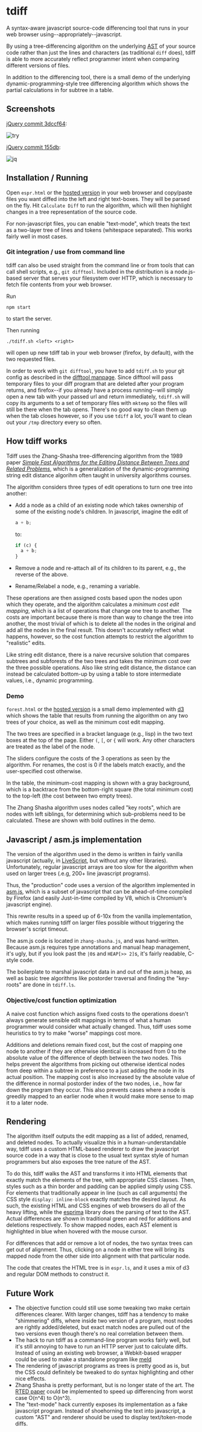 tdiff
=====

A syntax-aware javascript source-code differencing tool that runs in
your web browser using--appropriately--javascript.

By using a tree-differencing algorithm on the underlying [AST][1] of your
source code rather than just the lines and characters (as traditional `diff`
does), tdiff is able to more accurately reflect programmer intent when
comparing different versions of files.

In addition to the differencing tool, there is a small demo of the underlying
dynamic-programming-style tree differencing algorithm which shows the partial
calculations in for subtree in a table.

[1]: https://developer.mozilla.org/en-US/docs/SpiderMonkey/Parser_API

## Screenshots

[jQuery commit 3dccf64][try]:

![try](screenshots/try.png)

[jQuery commit 155db][jq]:

![jq](screenshots/jq2.png)

[try]: https://github.com/jquery/jquery/commit/3dccf62c81b5fbecc3a0431a8927ed1d30806fc6
[jq]: https://github.com/jquery/jquery/commit/155dbad029e001f4752a4aedc901cf950ebfe64d

## Installation / Running

Open `espr.html` or the [hosted version][3] in your web browser and copy/paste
files you want diffed into the left and right text-boxes. They will be parsed
on the fly. Hit `Calculate Diff` to run the algorithm, which will then
highlight changes in a tree representation of the source code.

For non-javascript files, you can enable "text-mode", which treats the text as
a two-layer tree of lines and tokens (whitespace separated).  This works fairly
well in most cases.

[3]: http://blendmaster.github.io/tdiff/espr.html

### Git integration / use from command line

tdiff can also be used straight from the command line or from tools that can
call shell scripts, e.g., `git difftool`. Included in the distribution is
a node.js-based server that serves your filesystem over HTTP, which is
necessary to fetch file contents from your web browser.

Run

    npm start

to start the server.

Then running

    ./tdiff.sh <left> <right>

will open up new tdiff tab in your web browser (firefox, by default), with
the two requested files.

In order to work with `git difftool`, you have to add `tdiff.sh` to your git
config as described in the [difftool manpage][2]. Since difftool will pass
temporary files to your diff program that are deleted after your program
returns, and firefox--if you already have a process running--will simply open
a new tab with your passed url and return immediately, `tdiff.sh` will copy its
arguments to a set of temporary files with `mktemp` so the files will still be
there when the tab opens. There's no good way to clean them up when the tab
closes however, so if you use `tdiff` a lot, you'll want to clean out your
`/tmp` directory every so often.

[2]: http://git-scm.com/docs/git-difftool.html

## How tdiff works

Tdiff uses the Zhang-Shasha tree-differencing algorithm from the 1989 paper
[_Simple Fast Algorithms for the Editing Distance Between Trees and Related
Problems_][4], which is a generalization of the dynamic-programming string edit
distance algorihm often taught in university algorithms courses.

The algorithm considers three types of edit operations to turn one tree into
another:

- Add a node as a child of an existing node which takes ownership of some of the
  existing node's children. In javascript, imagine the edit of

  ```js
  a + b;
  ```

  to:

  ```js
  if (c) {
    a + b;
  }
  ```
- Remove a node and re-attach all of its children to its parent, e.g., the
  reverse of the above.
- Rename/Relabel a node, e.g., renaming a variable.

These operations are then assigned costs based upon the nodes upon which they
operate, and the algorithm calculates a _minimum cost edit mapping_, which
is a list of operations that change one tree to another. The costs are important
because there is more than way to change the tree into another, the most
trivial of which is to delete all the nodes in the original and add all the
nodes in the final result. This doesn't accurately reflect what happens,
however, so the cost function attempts to restrict the algorithm to "realistic"
edits.

Like string edit distance, there is a naive recursive solution that compares
subtrees and subforests of the two trees and takes the minimum cost over the
three possible operations. Also like string edit distance, the distance can
instead be calculated bottom-up by using a table to store intermediate values,
i.e., dynamic programming.

### Demo

`forest.html` or the [hosted version][5] is a small demo implemented with
[d3][6] which shows the table that results from running the algorithm on any
two trees of your choice, as well as the minimum cost edit mapping.

The two trees are specified in a bracket language (e.g., lisp) in the two
text boxes at the top of the page. Either `(`, `[`, or `{` will work. Any
other characters are treated as the label of the node.

The sliders configure the costs of the 3 operations as seen by the algorithm.
For renames, the cost is 0 if the labels match exactly, and the user-specified
cost otherwise.

In the table, the minimum-cost mapping is shown with a gray background, which
is a backtrace from the bottom-right square (the total minimum cost) to the
top-left (the cost between two empty trees).

The Zhang Shasha algorithm uses nodes called "key roots", which are nodes with
left siblings, for determining which sub-problems need to be calculated. These
are shown with bold outlines in the demo.

[4]: http://grantjenks.com/wiki/_media/ideas/simple_fast_algorithms_for_the_editing_distance_between_tree_and_related_problems.pdf
[5]: http://blendmaster.github.io/tdiff/forest.html
[6]: http://d3js.org/

## Javascript / asm.js implementation

The version of the algorithm used in the demo is written in fairly vanilla
javascript (actually, in [LiveScript][7], but without any other libraries).
Unfortunately, regular javascript arrays are too slow for the algorithm when
used on larger trees (.e.g, 200+ line javascript programs).

Thus, the "production" code uses a version of the algorithm implemented in
[asm.js][8], which is a subset of javascript that can be ahead-of-time compiled
by Firefox (and easily Just-in-time compiled by V8, which is Chromium's
javascript engine).

This rewrite results in a speed up of 6-10x from the vanilla implementation, which
makes running tdiff on larger files possible without triggering the browser's
script timeout.

The asm.js code is located in `zhang-shasha.js`, and was hand-written. Because
asm.js requires type annotations and manual heap management, it's ugly,
but if you look past the `|0`s and `HEAP[>> 2]`s, it's fairly readable, C-style
code.

The boilerplate to marshal javascript data in and out of the asm.js heap,
as well as basic tree algorithms like postorder traversal and finding the
"key-roots" are done in `tdiff.ls`.

[7]: http://livescript.net/
[8]: http://asmjs.org/

### Objective/cost function optimization

A naive cost function which assigns fixed costs to the operations doesn't
always generate sensible edit mappings in terms of what a human programmer would
consider what actually changed. Thus, tdiff uses some heuristics to try to
make "worse" mappings cost more.

Additions and deletions remain fixed cost, but the cost of mapping one node
to another if they are otherwise identical is increased from 0 to the
absolute value of the difference of depth between the two nodes. This helps
prevent the algorithms from picking out otherwise identical nodes from deep
within a subtree in preference to a just adding the node in its actual
position.  The mapping cost is also increased by the absolute value of the
difference in normal postorder index of the two nodes, i.e., how far down the
program they occur. This also prevents cases where a node is greedily mapped
to an earlier node when it would make more sense to map it to a later node.

## Rendering

The algorithm itself outputs the edit mapping as a list of added, renamed,
and deleted nodes. To actually visualize this in a human-understandable way,
tdiff uses a custom HTML-based renderer to draw the javascript source code in
a way that is close to the usual text syntax style of human programmers but also
exposes the tree nature of the AST.

To do this, tdiff walks the AST and transforms it into HTML elements that
exactly match the elements of the tree, with appropriate CSS classes. Then,
styles such as a thin border and padding can be applied simply using CSS. For
elements that traditionally appear in line (such as call arguments) the CSS
style `display: inline-block` exactly matches the desired layout. As such, the
existing HTML and CSS engines of web browsers do all of the heavy lifting,
while the [esprima][9] library does the parsing of text to the AST.  Actual
differences are shown in traditional green and red for additions and
deletions respectively. To show mapped nodes, each AST element is highlighted
in blue when hovered with the mouse cursor.

For differences that add or remove a lot of nodes, the two syntax trees can
get out of alignment. Thus, clicking on a node in either tree will bring its
mapped node from the other side into alignment with that particular node.

The code that creates the HTML tree is in `espr.ls`, and it uses a mix
of d3 and regular DOM methods to construct it.

[9]: http://esprima.org/

## Future Work

- The objective function could still use some tweaking two make certain
  differences clearer. With larger changes, tdiff has a tendency to make
  "shimmering" diffs, where inside two version of a program, most nodes are
  rightly added/deleted, but exact match nodes are pulled out of the two versions
  even though there's no real correlation between them.
- The hack to run tdiff as a command-line program works fairly well, but it's
  still annoying to have to run an HTTP server just to calculate diffs. Instead of
  using an existing web browser, a Webkit-based wrapper could be used to make
  a standalone program like [meld][10]
- The rendering of javascript programs as trees is pretty good as is, but
  the CSS could definitely be tweaked to do syntax highlighting and other
  nice effects.
- Zhang Shasha is pretty performant, but is no longer state of the art. The
  [RTED paper][11] could be implemented to speed up differencing from worst case
  O(n^4) to O(n^3).
- The "text-mode" hack currently exposes its implementation as a fake javascript
  program. Instead of shoehorning the text into javascript, a custom "AST"
  and renderer should be used to display text/token-mode diffs.

[10]: http://meldmerge.org/
[11]: http://www.inf.unibz.it/dis/projects/tree-edit-distance/tree-edit-distance.php
